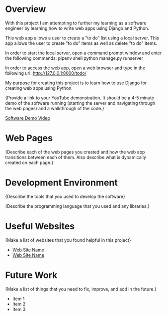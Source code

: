 # Overview
With this project I am attempting to further my learning as a software engineer by learning
how to write web apps using Django and Python.

This web app allows a user to create a "to do" list using a local server.
This app allows the user to create "to do" items as well as delete "to do" items.

In order to start the local server, open a command prompt window and enter the
following commands:
pipenv shell
python manage.py runserver

In order to access the web app, open a web browser and type in the following
url: http://127.0.0.1:8000/todo/


My purpose for creating this project is to learn how to use Django for creating
web apps using Python.


{Provide a link to your YouTube demonstration.  It should be a 4-5 minute demo of the software running (starting the server and navigating through the web pages) and a walkthrough of the code.}

[Software Demo Video](http://youtube.link.goes.here)

# Web Pages

{Describe each of the web pages you created and how the web app transitions between each of them.  Also describe what is dynamically created on each page.}

# Development Environment

{Describe the tools that you used to develop the software}

{Describe the programming language that you used and any libraries.}

# Useful Websites

{Make a list of websites that you found helpful in this project}
* [Web Site Name](http://url.link.goes.here)
* [Web Site Name](http://url.link.goes.here)

# Future Work

{Make a list of things that you need to fix, improve, and add in the future.}
* Item 1
* Item 2
* Item 3
